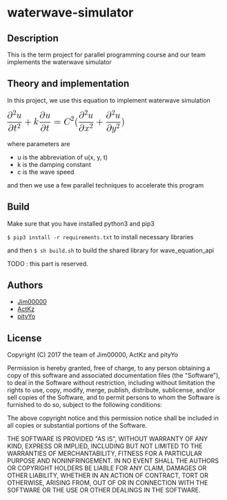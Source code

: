 # waterwave-simulator

## Description 

This is the term project for parallel programming course and our team implements the waterwave simulator

## Theory and implementation

In this project, we use this equation to implement waterwave
simulation

![$\frac{\partial^2{u}}{\partial{t^2}} + k\frac{\partial{u}}{\partial{t}} = c^2(\frac{\partial^2{u}}{\partial{x^2}} + \frac{\partial^2{u}}{\partial{y^2}})$](imgs/formula.png)

where parameters are

- u is the abbreviation of u(x, y, t)
- k is the damping constant
- c is the wave speed

and then we use a few parallel techniques to accelerate this program

## Build 

Make sure that you have installed python3 and pip3

`$ pip3 install -r requirements.txt` to install necessary libraries

and then `$ sh build.sh` to build the shared library for wave_equation_api

TODO : this part is reserved.

## Authors

- [Jim00000](https://github.com/Jim00000)
- [ActKz](https://github.com/ActKz)
- [pityYo](https://github.com/pityYo)

## License

Copyright (C) 2017 the team of Jim00000, ActKz and pityYo

Permission is hereby granted, free of charge, to any person obtaining a copy of this software and associated documentation files (the "Software"), to deal in the Software without restriction, including without limitation the rights to use, copy, modify, merge, publish, distribute, sublicense, and/or sell copies of the Software, and to permit persons to whom the Software is furnished to do so, subject to the following conditions:

The above copyright notice and this permission notice shall be included in all copies or substantial portions of the Software.

THE SOFTWARE IS PROVIDED "AS IS", WITHOUT WARRANTY OF ANY KIND, EXPRESS OR IMPLIED, INCLUDING BUT NOT LIMITED TO THE WARRANTIES OF MERCHANTABILITY, FITNESS FOR A PARTICULAR PURPOSE AND NONINFRINGEMENT. IN NO EVENT SHALL THE AUTHORS OR COPYRIGHT HOLDERS BE LIABLE FOR ANY CLAIM, DAMAGES OR OTHER LIABILITY, WHETHER IN AN ACTION OF CONTRACT, TORT OR OTHERWISE, ARISING FROM, OUT OF OR IN CONNECTION WITH THE SOFTWARE OR THE USE OR OTHER DEALINGS IN THE SOFTWARE.